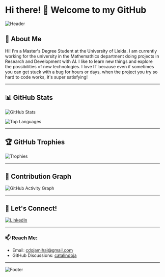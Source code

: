 # Hi there! 👋 Welcome to my GitHub

![Header](https://capsule-render.vercel.app/api?type=waving&color=auto&height=200&section=header&text=Welcome!&fontSize=50&animation=fadeIn)

## 🚀 About Me
Hi! I'm a Master's Degree Student at the University of Lleida. I am currently working for the university in the Mathemathics department doing projects in Research and Development with AI.
I like to learn new things and explore the possibilities of new technologies.
I love IT because even if sometimes you can get stuck with a bug for hours or days, when the project you try so hard to code works, it's super satisfying!

---

## 📊 GitHub Stats

![GitHub Stats](https://github-readme-stats.vercel.app/api?username=catalindoja&show_icons=true&theme=radical)

![Top Languages](https://github-readme-stats.vercel.app/api/top-langs/?username=catalindoja&layout=compact&theme=radical)

---

## 🏆 GitHub Trophies

![Trophies](https://github-profile-trophy.vercel.app/?username=catalindoja&theme=radical&no-frame=true&row=1&column=6)

---

## 🌟 Contribution Graph

![GitHub Activity Graph](https://activity-graph.herokuapp.com/graph?username=catalindoja&theme=radical)

---

## 💬 Let's Connect!

[![LinkedIn](https://img.shields.io/badge/LinkedIn-blue?style=for-the-badge&logo=linkedin)](https://www.linkedin.com/in/mihai-catalin-doja-81205822a/)

---

### 📫 Reach Me:
- Email: [cdojamihai@gmail.com](mailto:cdojamihai@gmail.com)
- GitHub Discussions: [catalindoja](https://github.com/catalindoja)

---

![Footer](https://capsule-render.vercel.app/api?type=waving&color=auto&height=100&section=footer)

<!--
**catalindoja/catalindoja** is a ✨ _special_ ✨ repository because its `README.md` (this file) appears on your GitHub profile.

Here are some ideas to get you started:

- 🔭 I’m currently working on ...
- 🌱 I’m currently learning ...
- 👯 I’m looking to collaborate on ...
- 🤔 I’m looking for help with ...
- 💬 Ask me about ...
- 📫 How to reach me: ...
- 😄 Pronouns: ...
- ⚡ Fun fact: ...
-->
